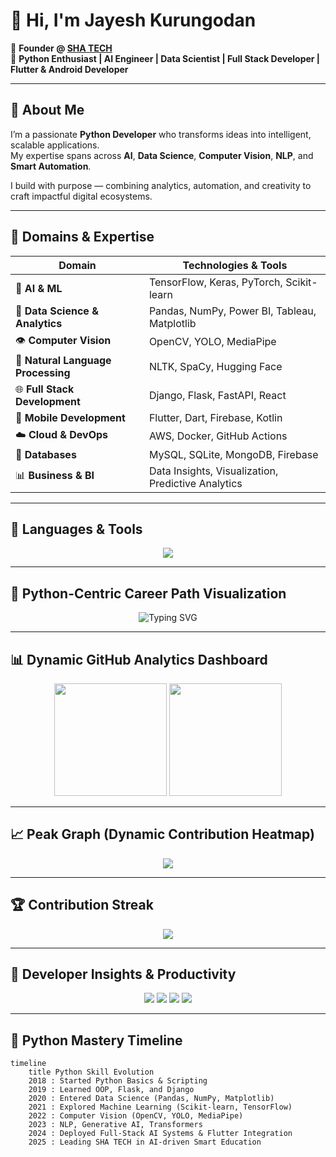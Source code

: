 <!-- 🌟 GitHub Profile README for Jayesh Kurungodan (Python Focused) -->

# 👋 Hi, I'm **Jayesh Kurungodan**

🚀 **Founder @ [SHA TECH](#)**  
🐍 **Python Enthusiast | AI Engineer | Data Scientist | Full Stack Developer | Flutter & Android Developer**

---

## 💫 About Me

I’m a passionate **Python Developer** who transforms ideas into intelligent, scalable applications.  
My expertise spans across **AI**, **Data Science**, **Computer Vision**, **NLP**, and **Smart Automation**.  

I build with purpose — combining analytics, automation, and creativity to craft impactful digital ecosystems.

---

## 🧠 Domains & Expertise

| Domain | Technologies & Tools |
|--------|----------------------|
| 🤖 **AI & ML** | TensorFlow, Keras, PyTorch, Scikit-learn |
| 🧬 **Data Science & Analytics** | Pandas, NumPy, Power BI, Tableau, Matplotlib |
| 👁️ **Computer Vision** | OpenCV, YOLO, MediaPipe |
| 💬 **Natural Language Processing** | NLTK, SpaCy, Hugging Face |
| 🌐 **Full Stack Development** | Django, Flask, FastAPI, React |
| 📱 **Mobile Development** | Flutter, Dart, Firebase, Kotlin |
| ☁️ **Cloud & DevOps** | AWS, Docker, GitHub Actions |
| 🧩 **Databases** | MySQL, SQLite, MongoDB, Firebase |
| 📊 **Business & BI** | Data Insights, Visualization, Predictive Analytics |

---

## 🧰 **Languages & Tools**

<p align="center">
  <img src="https://skillicons.dev/icons?i=python,django,flask,fastapi,tensorflow,pytorch,opencv,react,flutter,dart,mysql,sqlite,postgres,mongodb,aws,docker,git,github,linux,vscode&perline=10" />
</p>

---

## 🌟 **Python-Centric Career Path Visualization**

<p align="center">
  <img src="https://readme-typing-svg.herokuapp.com?font=Fira+Code&size=22&pause=1000&center=true&vCenter=true&width=900&lines=Python+Developer+🐍;AI+Engineer+🤖;Data+Scientist+📊;Machine+Learning+Engineer+🧠;Computer+Vision+Engineer+👁️;NLP+Engineer+💬;Full+Stack+Developer+🌐;Flutter+%26+Android+Developer+📱;AWS+%26+DevOps+Engineer+☁️" alt="Typing SVG" />
</p>

---

## 📊 **Dynamic GitHub Analytics Dashboard**

<p align="center">
  <img src="https://github-readme-stats.vercel.app/api?username=kakkarot23&show_icons=true&theme=tokyonight&count_private=true&hide_border=true&custom_title=Jayesh's+GitHub+Stats" height="180em" />
  <img src="https://github-readme-stats.vercel.app/api/top-langs/?username=kakkarot23&layout=compact&theme=tokyonight&langs_count=8&hide_border=true&custom_title=Top+Languages+(Python+Dominates)&card_width=400" height="180em" />
</p>

---

## 📈 **Peak Graph (Dynamic Contribution Heatmap)**

<p align="center">
  <img src="https://github-readme-activity-graph.vercel.app/graph?username=kakkarot23&theme=high-contrast&bg_color=0d1117&color=00ffcc&line=00e7ff&point=ffffff&hide_border=true&area=true&area_color=0dff92&custom_title=Peak+Python+Contribution+Graph" />
</p>

---

## 🏆 **Contribution Streak**

<p align="center">
  <img src="https://github-readme-streak-stats.herokuapp.com/?user=kakkarot23&theme=tokyonight&hide_border=true&ring=00e7ff&fire=ffcc00&currStreakLabel=ffffff" />
</p>

---

## 🧩 **Developer Insights & Productivity**

<p align="center">
  <img src="https://github-profile-summary-cards.vercel.app/api/cards/profile-details?username=kakkarot23&theme=tokyonight"/>
  <img src="https://github-profile-summary-cards.vercel.app/api/cards/repos-per-language?username=kakkarot23&theme=tokyonight"/>
  <img src="https://github-profile-summary-cards.vercel.app/api/cards/most-commit-language?username=kakkarot23&theme=tokyonight"/>
  <img src="https://github-profile-summary-cards.vercel.app/api/cards/productive-time?username=kakkarot23&theme=tokyonight&utcOffset=5.5"/>
</p>

---

## 🐍 **Python Mastery Timeline**

```mermaid
timeline
    title Python Skill Evolution
    2018 : Started Python Basics & Scripting
    2019 : Learned OOP, Flask, and Django
    2020 : Entered Data Science (Pandas, NumPy, Matplotlib)
    2021 : Explored Machine Learning (Scikit-learn, TensorFlow)
    2022 : Computer Vision (OpenCV, YOLO, MediaPipe)
    2023 : NLP, Generative AI, Transformers
    2024 : Deployed Full-Stack AI Systems & Flutter Integration
    2025 : Leading SHA TECH in AI-driven Smart Education
